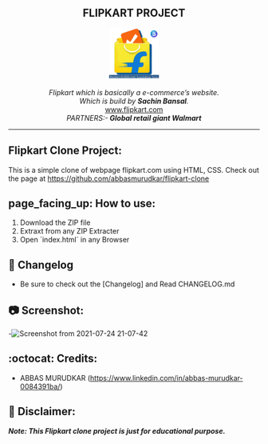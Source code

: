<h2 align="center">FLIPKART PROJECT </h2>
<p align="center">
<img src="assets/flipi.png" alt="flipkart" height="100" width="100" ><br><br>
<i>
Flipkart which is basically a e-commerce’s website.<br> Which is build by <strong>Sachin Bansal</strong>.
</i><br>
<a href="https://www.flipkart.com">www.flipkart.com</a><br>
<i>PARTNERS:-<strong>
Global retail giant Walmart 
</strong></i>
</p>
<hr>
<h2>Flipkart Clone Project:</h2>

This is a simple clone of webpage flipkart.com using HTML, CSS. Check out the page at
https://github.com/abbasmurudkar/flipkart-clone

<h2>page_facing_up: How to use:</h2>
<ol>
  <li>Download the ZIP file</li>
  <li>Extraxt from any ZIP Extracter</li>
  <li>Open `index.html` in any Browser</li>
  </ol>

## :scroll: Changelog

- Be sure to check out the [Changelog] and Read CHANGELOG.md

## :camera: Screenshot:

-![Screenshot from 2021-07-24 21-07-42](https://user-images.githubusercontent.com/68471938/126873644-d9aec2ef-1ba8-4348-9b6f-a1c9ee7322d0.png)

## :octocat: Credits:

- ABBAS MURUDKAR (https://www.linkedin.com/in/abbas-murudkar-0084391ba/)

## :memo: Disclaimer:

**_Note: This Flipkart clone project is just for educational purpose._**





